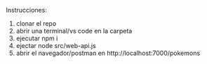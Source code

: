 Instrucciones:
1. clonar el repo
2. abrir una terminal/vs code en la carpeta
3. ejecutar npm i
4. ejectar node src/web-api.js
5. abrir el navegador/postman en http://localhost:7000/pokemons